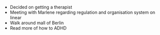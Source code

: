 - Decided on getting a therapist
- Meeting with Marlene regarding regulation and organisation system on linear
- Walk around mall of Berlin
- Read more of how to ADHD